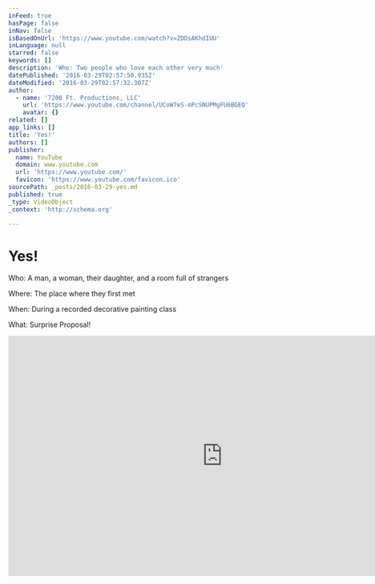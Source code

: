 ```yaml
---
inFeed: true
hasPage: false
inNav: false
isBasedOnUrl: 'https://www.youtube.com/watch?v=ZDDsAKhdIUU'
inLanguage: null
starred: false
keywords: []
description: 'Who: Two people who love each other very much'
datePublished: '2016-03-29T02:57:50.935Z'
dateModified: '2016-03-29T02:57:32.307Z'
author:
  - name: '7200 Ft. Productions, LLC'
    url: 'https://www.youtube.com/channel/UCoW7eS-mPcSNUPMgFU6BGEQ'
    avatar: {}
related: []
app_links: []
title: 'Yes!'
authors: []
publisher:
  name: YouTube
  domain: www.youtube.com
  url: 'https://www.youtube.com/'
  favicon: 'https://www.youtube.com/favicon.ico'
sourcePath: _posts/2016-03-29-yes.md
published: true
_type: VideoObject
_context: 'http://schema.org'

---
```

# Yes!

Who: A man, a woman, their daughter, and a room full of strangers

Where: The place where they first met

When: During a recorded decorative painting class

What: Surprise Proposal!

<iframe src="https://cdn.embedly.com/widgets/media.html?src=https%3A%2F%2Fwww.youtube.com%2Fembed%2FZDDsAKhdIUU%3Ffeature%3Doembed&amp;url=https%3A%2F%2Fwww.youtube.com%2Fwatch%3Fv%3DZDDsAKhdIUU&amp;image=https%3A%2F%2Fi.ytimg.com%2Fvi%2FZDDsAKhdIUU%2Fhqdefault.jpg&amp;key=b7d04c9b404c499eba89ee7072e1c4f7&amp;type=text%2Fhtml&amp;schema=youtube" width="854" height="480" scrolling="no" frameborder="0" allowfullscreen="allowfullscreen" style=""></iframe>
